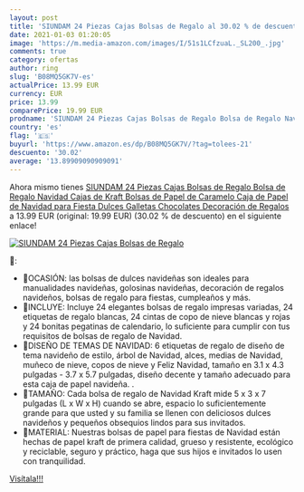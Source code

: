 ```yaml
---
layout: post
title: 'SIUNDAM 24 Piezas Cajas Bolsas de Regalo al 30.02 % de descuento'
date: 2021-01-03 01:20:05
image: 'https://m.media-amazon.com/images/I/51s1LCfzuaL._SL200_.jpg'
comments: true
category: ofertas
author: ring
slug: 'B08MQ5GK7V-es'
actualPrice: 13.99 EUR
currency: EUR
price: 13.99
comparePrice: 19.99 EUR
prodname: 'SIUNDAM 24 Piezas Cajas Bolsas de Regalo Bolsa de Regalo Navidad Cajas de Kraft Bolsas de Papel de Caramelo Caja de Papel de Navidad para Fiesta Dulces Galletas Chocolates Decoración de Regalos'
country: 'es'
flag: '🇪🇸'
buyurl: 'https://www.amazon.es/dp/B08MQ5GK7V/?tag=tolees-21'
descuento: '30.02'
average: '13.89909090909091'
---
```


Ahora mismo tienes [SIUNDAM 24 Piezas Cajas Bolsas de Regalo Bolsa de Regalo Navidad Cajas de Kraft Bolsas de Papel de Caramelo Caja de Papel de Navidad para Fiesta Dulces Galletas Chocolates Decoración de Regalos](https://www.amazon.es/dp/B08MQ5GK7V/?tag=tolees-21) a 13.99 EUR (original: 19.99 EUR) (30.02 %  de descuento) en el siguiente enlace!

[![SIUNDAM 24 Piezas Cajas Bolsas de Regalo](https://m.media-amazon.com/images/I/51s1LCfzuaL._SL200_.jpg)](https://www.amazon.es/dp/B08MQ5GK7V/?tag=tolees-21)

🔎:

- 🎁OCASIÓN: las bolsas de dulces navideñas son ideales para manualidades navideñas, golosinas navideñas, decoración de regalos navideños, bolsas de regalo para fiestas, cumpleaños y más.
- 🎁INCLUYE: Incluye 24 elegantes bolsas de regalo impresas variadas, 24 etiquetas de regalo blancas, 24 cintas de copo de nieve blancas y rojas y 24 bonitas pegatinas de calendario, lo suficiente para cumplir con tus requisitos de bolsas de regalo de Navidad.
- 🎁DISEÑO DE TEMAS DE NAVIDAD: 6 etiquetas de regalo de diseño de tema navideño de estilo, árbol de Navidad, alces, medias de Navidad, muñeco de nieve, copos de nieve y Feliz Navidad, tamaño en 3.1 x 4.3 pulgadas - 3.7 x 5.7 pulgadas, diseño decente y tamaño adecuado para esta caja de papel navideña. .
- 🎁TAMAÑO: Cada bolsa de regalo de Navidad Kraft mide 5 x 3 x 7 pulgadas (L x W x H) cuando se abre, espacio lo suficientemente grande para que usted y su familia se llenen con deliciosos dulces navideños y pequeños obsequios lindos para sus invitados.
- 🎁MATERIAL: Nuestras bolsas de papel para fiestas de Navidad están hechas de papel kraft de primera calidad, grueso y resistente, ecológico y reciclable, seguro y práctico, haga que sus hijos e invitados lo usen con tranquilidad.

[Visítala!!!](https://www.amazon.es/dp/B08MQ5GK7V/?tag=tolees-21)
